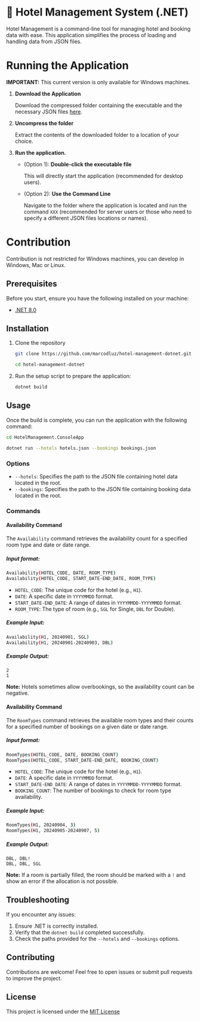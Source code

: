 # 🏨 Hotel Management System (.NET)

Hotel Management is a command-line tool for managing hotel and booking data with ease. This application simplifies the process of loading and handling data from JSON files.

# Running the Application

**IMPORTANT:** This current version is only available for Windows machines.

1. **Download the Application**

   Download the compressed folder containing the executable and the necessary JSON files [here]().

2. **Uncompress the folder**

   Extract the contents of the downloaded folder to a location of your choice.

3. **Run the application.**

   - (Option 1): **Double-click the executable file**

     This will directly start the application (recommended for desktop users).

   - (Option 2): **Use the Command Line**

     Navigate to the folder where the application is located and run the command `XXX` (recommended for server users or those who need to specify a different JSON files locations or names).

# Contribution

Contribution is not restricted for Windows machines, you can develop in Windows, Mac or Linux.

## Prerequisites

Before you start, ensure you have the following installed on your machine:

- [.NET 8.0](https://dotnet.microsoft.com/en-us/download)

## Installation

1. Clone the repository

   ```bash
   git clone https://github.com/marcodluz/hotel-management-dotnet.git

   cd hotel-management-dotnet
   ```

2. Run the setup script to prepare the application:

   ```bash
   dotnet build
   ```

## Usage

Once the build is complete, you can run the application with the following command:

```bash
cd HotelManagement.ConsoleApp

dotnet run --hotels hotels.json --bookings bookings.json
```

### Options

- `--hotels`: Specifies the path to the JSON file containing hotel data located in the root.
- `--bookings`: Specifies the path to the JSON file containing booking data located in the root.

### Commands

#### Availability Command

The `Availability` command retrieves the availability count for a specified room type and date or date range.

##### Input format:

```bash
Availability(HOTEL_CODE, DATE, ROOM_TYPE)
Availability(HOTEL_CODE, START_DATE-END_DATE, ROOM_TYPE)
```

- `HOTEL_CODE`: The unique code for the hotel (e.g., `H1`).
- `DATE`: A specific date in `YYYYMMDD` format.
- `START_DATE-END_DATE`: A range of dates in `YYYYMMDD-YYYYMMDD` format.
- `ROOM_TYPE`: The type of room (e.g., `SGL` for Single, `DBL` for Double).

##### Example Input:

```bash
Availability(H1, 20240901, SGL)
Availability(H1, 20240901-20240903, DBL)
```

##### Example Output:

```
2
1
```

**Note:** Hotels sometimes allow overbookings, so the availability count can be negative.

#### Availability Command

The `RoomTypes` command retrieves the available room types and their counts for a specified number of bookings on a given date or date range.

##### Input format:

```bash
RoomTypes(HOTEL_CODE, DATE, BOOKING_COUNT)
RoomTypes(HOTEL_CODE, START_DATE-END_DATE, BOOKING_COUNT)
```

- `HOTEL_CODE`: The unique code for the hotel (e.g., `H1`).
- `DATE`: A specific date in `YYYYMMDD` format.
- `START_DATE-END_DATE`: A range of dates in `YYYYMMDD-YYYYMMDD` format.
- `BOOKING_COUNT`: The number of bookings to check for room type availability.

##### Example Input:

```bash
RoomTypes(H1, 20240904, 3)
RoomTypes(H1, 20240905-20240907, 5)
```

##### Example Output:

```
DBL, DBL!
DBL, DBL, SGL
```

**Note:** If a room is partially filled, the room should be marked with a `!` and show an error if the allocation is not possible.

## Troubleshooting

If you encounter any issues:

1. Ensure .NET is correctly installed.
2. Verify that the `dotnet build` completed successfully.
3. Check the paths provided for the `--hotels` and `--bookings` options.

## Contributing

Contributions are welcome! Feel free to open issues or submit pull requests to improve the project.

## License

This project is licensed under the [MIT License](https://github.com/marcodluz/hotel-management-dotnet?tab=MIT-1-ov-file)
